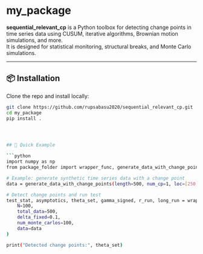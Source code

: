 # my_package

**sequential_relevant_cp** is a Python toolbox for detecting change points in time series data using CUSUM, iterative algorithms, Brownian motion simulations, and more.  
It is designed for statistical monitoring, structural breaks, and Monte Carlo simulations.

---

## 📦 Installation

Clone the repo and install locally:

```bash
git clone https://github.com/rupsabasu2020/sequential_relevant_cp.git
cd my_package
pip install .




## 🚀 Quick Example

```python
import numpy as np
from package_folder import wrapper_func, generate_data_with_change_points

# Example: generate synthetic time series data with a change point
data = generate_data_with_change_points(length=500, num_cp=1, loc=[250], mean_shifts=[0, 2])

# Detect change points and run test
test_stat, asymptotics, theta_set, gamma_signed, r_run, long_run = wrapper_func(
    N=100,
    total_data=500,
    delta_fixed=0.1,
    num_monte_carlos=100,
    data=data
)

print("Detected change points:", theta_set)
